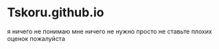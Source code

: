 # Tskoru.github.io
я ничего не понимаю мне ничего не нужно просто не ставьте плохих оценок пожалуйста
